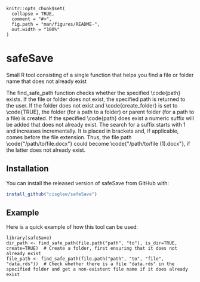 
```{r, include = FALSE}
knitr::opts_chunk$set(
  collapse = TRUE,
  comment = "#>",
  fig.path = "man/figures/README-",
  out.width = "100%"
)
```

# safeSave

<!-- badges: start -->
<!-- badges: end -->

Small R tool consisting of a single function that helps you find a file or 
folder name that does not already exist

The find_safe_path function checks whether the specified \code{path} exists.
If the file or folder does not exist, the specified path is returned to the
user. If the folder does not exist and \code{create_folder} is set to
\code{TRUE}, the folder (for a path to a folder) or parent folder (for a
path to a file) is created. If the specified \code{path} does exist a numeric
suffix will be added that does not already exist. The search for a suffix
starts with 1 and increases incrementally. It is placed in brackets and, if
applicable, comes before the file extension. Thus, the file path
\code{"/path/to/file.docx"} could become \code{"/path/to/file (1).docx"},
if the latter does not already exist.

## Installation

You can install the released version of safeSave from 
GitHub with:

``` r
install_github("cisglee/safeSave")
```

## Example

Here is a quick example of how this tool can be used:

```{r example}
library(safeSave)
dir_path <- find_safe_path(file.path("path", "to"), is_dir=TRUE, create=TRUE)  # Create a folder, first ensuring that it does not already exist
file_path <- find_safe_path(file.path("path", "to", "file", "data.rds"))  # Check whether there is a file "data.rds" in the specified folder and get a non-existent file name if it does already exist
```
